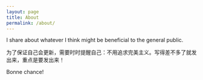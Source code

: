 ```yaml
---
layout: page
title: About
permalink: /about/
---
```



I share about whatever I think might be beneficial to the general public. 

为了保证自己会更新，需要时时提醒自己：不用追求完美主义。写得差不多了就发出来，重点是要发出来！

Bonne chance!

<!-- to insert pictures-->
<!-- <img src="/assets/pic.jpeg" alt="drawing" width="500)"/> -->
<!-- ![](/assets/pic.jpeg) -->